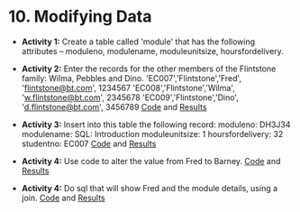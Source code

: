# 10. Modifying Data
* **Activity 1:** Create a table called 'module' that has the following attributes – moduleno, modulename, moduleunitsize, hoursfordelivery.

* **Activity 2:** Enter the records for the other members of the Flintstone family: Wilma, Pebbles and Dino.
'EC007','Flintstone','Fred', 'flintstone@bt.com', 1234567
'EC008','Flintstone','Wilma', 'w.flintstone@bt.com', 2345678
'EC009','Flintstone','Dino', 'd.flintstone@bt.com', 3456789
[Code](</Modifying Data/Modifying Data.sql>) and [Results](</Modifying Data/Modifying Data - Activity 2.pdf>)

* **Activity 3:** Insert into this table the following record:
moduleno: DH3J34
modulename: SQL: Introduction
moduleunitsize: 1
hoursfordelivery: 32
studentno: EC007
[Code](</Modifying Data/Modifying Data.sql>) and [Results](</Modifying Data/Modifying Data - Activity 3.pdf>)

* **Activity 4:** Use code to alter the value from Fred to Barney.
[Code](</Modifying Data/Modifying Data.sql>) and [Results](</Modifying Data/Modifying Data - Activity 4.pdf>)

* **Activity 4:** Do sql that will show Fred and the module details, using a join.
[Code](</Modifying Data/Modifying Data.sql>) and [Results](</Modifying Data/Modifying Data - Activity 5.pdf>)
